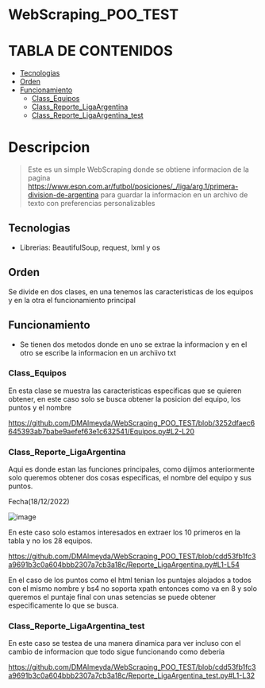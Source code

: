 # WebScraping_POO_TEST
# TABLA DE CONTENIDOS
- [Tecnologias](#tecnologias)
- [Orden](#orden)
- [Funcionamiento](#funcionamiento)
  * [Class_Equipos](#class_equipos)
  * [Class_Reporte_LigaArgentina](#class_reporte_ligaArgentina)
  * [Class_Reporte_LigaArgentina_test](#class_reporte_ligaArgentina_test)
  
    
   
 


# Descripcion

> Este es un simple WebScraping donde se obtiene informacion de la pagina https://www.espn.com.ar/futbol/posiciones/_/liga/arg.1/primera-division-de-argentina para guardar la informacion en un archivo de texto con preferencias personalizables

<!-- toc -->

## Tecnologias
* Librerias: BeautifulSoup, request, lxml y os

## Orden

Se divide en dos clases, en una tenemos las caracteristicas de los equipos y en la otra el funcionamiento principal


## Funcionamiento

* Se tienen dos metodos donde en uno se extrae la informacion y en el otro se escribe la informacion en un archiivo txt

### Class_Equipos

En esta clase se muestra las caracteristicas especificas que se quieren obtener, en este caso solo se busca obtener la posicion del equipo, los puntos y el nombre 

https://github.com/DMAlmeyda/WebScraping_POO_TEST/blob/3252dfaec6645393ab7babe9aefef63e1c632541/Equipos.py#L2-L20

### Class_Reporte_LigaArgentina

Aqui es donde estan las funciones principales, como dijimos anteriormente solo queremos obtener dos cosas especificas, el nombre del equipo y sus puntos.

Fecha(18/12/2022)

![image](https://user-images.githubusercontent.com/108648799/208282414-631caebd-613f-47bb-9704-41a35f6fecbf.png)

En este caso solo estamos interesados en extraer los 10 primeros en la tabla y no los 28 equipos.

https://github.com/DMAlmeyda/WebScraping_POO_TEST/blob/cdd53fb1fc3a9691b3c0a604bbb2307a7cb3a18c/Reporte_LigaArgentina.py#L1-L54

En el caso de los puntos como el html tenian los puntajes alojados a todos con el mismo nombre y bs4 no soporta xpath entonces como va en 8 y solo queremos el puntaje final con unas setencias se puede obtener especificamente lo que se busca.

### Class_Reporte_LigaArgentina_test

En este caso se testea de una manera dinamica para ver incluso con el cambio de informacion que todo sigue funcionando como deberia 

https://github.com/DMAlmeyda/WebScraping_POO_TEST/blob/cdd53fb1fc3a9691b3c0a604bbb2307a7cb3a18c/Reporte_LigaArgentina_test.py#L1-L32









